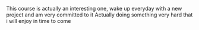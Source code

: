 This course is actually an interesting one, wake up everyday with a new project and am very committed to it
Actually doing something very hard that i will enjoy in time to come 
